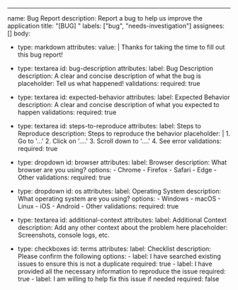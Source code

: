 ---
name: Bug Report
description: Report a bug to help us improve the application
title: "[BUG] "
labels: ["bug", "needs-investigation"]
assignees: []
body:
  - type: markdown
    attributes:
      value: |
        Thanks for taking the time to fill out this bug report!

  - type: textarea
    id: bug-description
    attributes:
      label: Bug Description
      description: A clear and concise description of what the bug is
      placeholder: Tell us what happened!
    validations:
      required: true

  - type: textarea
    id: expected-behavior
    attributes:
      label: Expected Behavior
      description: A clear and concise description of what you expected to happen
    validations:
      required: true

  - type: textarea
    id: steps-to-reproduce
    attributes:
      label: Steps to Reproduce
      description: Steps to reproduce the behavior
      placeholder: |
        1. Go to '...'
        2. Click on '....'
        3. Scroll down to '....'
        4. See error
    validations:
      required: true

  - type: dropdown
    id: browser
    attributes:
      label: Browser
      description: What browser are you using?
      options:
        - Chrome
        - Firefox
        - Safari
        - Edge
        - Other
    validations:
      required: true

  - type: dropdown
    id: os
    attributes:
      label: Operating System
      description: What operating system are you using?
      options:
        - Windows
        - macOS
        - Linux
        - iOS
        - Android
        - Other
    validations:
      required: true

  - type: textarea
    id: additional-context
    attributes:
      label: Additional Context
      description: Add any other context about the problem here
      placeholder: Screenshots, console logs, etc.

  - type: checkboxes
    id: terms
    attributes:
      label: Checklist
      description: Please confirm the following
      options:
        - label: I have searched existing issues to ensure this is not a duplicate
          required: true
        - label: I have provided all the necessary information to reproduce the issue
          required: true
        - label: I am willing to help fix this issue if needed
          required: false